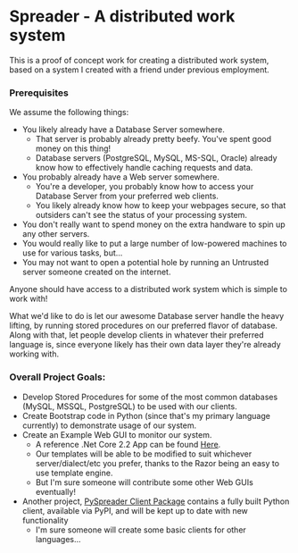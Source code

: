 # Spreader - A distributed work system

This is a proof of concept work for creating a distributed work system, based on a system I created with a friend under previous employment.

### Prerequisites

We assume the following things:

* You likely already have a Database Server somewhere.
    * That server is probably already pretty beefy. You've spent good money on this thing!
    * Database servers (PostgreSQL, MySQL, MS-SQL, Oracle) already know how to effectively handle caching requests and data.
* You probably already have a Web server somewhere.
    * You're a developer, you probably know how to access your Database Server from your preferred web clients.
    * You likely already know how to keep your webpages secure, so that outsiders can't see the status of your processing system.
* You don't really want to spend money on the extra handware to spin up any other servers.
* You would really like to put a large number of low-powered machines to use for various tasks, but...
* You may not want to open a potential hole by running an Untrusted server someone created on the internet.

Anyone should have access to a distributed work system which is simple to work with!

What we'd like to do is let our awesome Database server handle the heavy lifting, by running stored procedures on our preferred flavor of database. Along with that, let people develop clients in whatever their preferred language is, since everyone likely has their own data layer they're already working with.

### Overall Project Goals:
* Develop Stored Procedures for some of the most common databases (MySQL, MSSQL, PostgreSQL) to be used with our clients.
* Create Bootstrap code in Python (since that's my primary language currently) to demonstrate usage of our system.
* Create an Example Web GUI to monitor our system.
    * A reference .Net Core 2.2 App can be found [Here](https://github.com/LukeCroteau/spreader_dotnetcore_webui).
    * Our templates will be able to be modified to suit whichever server/dialect/etc you prefer, thanks to the Razor being an easy to use template engine.
    * But I'm sure someone will contribute some other Web GUIs eventually!
* Another project, [PySpreader Client Package](https://github.com/LukeCroteau/pyspreader_client_package) contains a fully built Python client, available via PyPI, and will be kept up to date with new functionality
    * I'm sure someone will create some basic clients for other languages...
